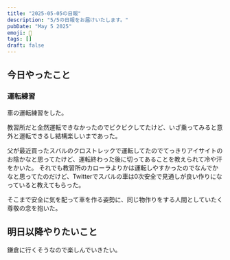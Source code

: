 ```yaml
---
title: "2025-05-05の日報"
description: "5/5の日報をお届けいたします。"
pubDate: "May 5 2025"
emoji: 🦊
tags: []
draft: false
---
```


## 今日やったこと

### 運転練習

車の運転練習をした。

教習所だと全然運転できなかったのでビクビクしてたけど、いざ乗ってみると意外と運転できるし結構楽しいまであった。

父が最近買ったスバルのクロストレックで運転してたのでてっきりアイサイトのお陰かなと思ってたけど、運転終わった後に切ってあることを教えられて冷や汗をかいた。
それでも教習所のカローラよりかは運転しやすかったのでなんでかなと思ってたのだけど、Twitterでスバルの車は0次安全で見通しが良い作りになっていると教えてもらった。

そこまで安全に気を配って車を作る姿勢に、同じ物作りをする人間としていたく尊敬の念を抱いた。

## 明日以降やりたいこと

鎌倉に行くそうなので楽しんでいきたい。
